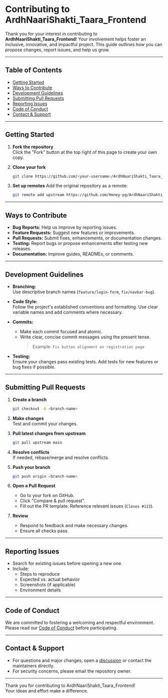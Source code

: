 # Contributing to ArdhNaariShakti_Taara_Frontend

Thank you for your interest in contributing to **ArdhNaariShakti_Taara_Frontend**! Your involvement helps foster an inclusive, innovative, and impactful project. This guide outlines how you can propose changes, report issues, and help us grow.

---

## Table of Contents

- [Getting Started](#getting-started)
- [Ways to Contribute](#ways-to-contribute)
- [Development Guidelines](#development-guidelines)
- [Submitting Pull Requests](#submitting-pull-requests)
- [Reporting Issues](#reporting-issues)
- [Code of Conduct](#code-of-conduct)
- [Contact & Support](#contact--support)

---

## Getting Started

1. **Fork the repository**  
   Click the "Fork" button at the top right of this page to create your own copy.

2. **Clone your fork**
   ```bash
   git clone https://github.com/<your-username>/ArdhNaariShakti_Taara_Frontend.git
   ```

3. **Set up remotes**
   Add the original repository as a remote:
   ```bash
   git remote add upstream https://github.com/Honey-pg/ArdhNaariShakti_Taara_Frontend.git
   ```

---

## Ways to Contribute

- **Bug Reports:** Help us improve by reporting issues.
- **Feature Requests:** Suggest new features or improvements.
- **Pull Requests:** Submit fixes, enhancements, or documentation changes.
- **Testing:** Report bugs or propose enhancements after testing new releases.
- **Documentation:** Improve guides, READMEs, or comments.

---

## Development Guidelines

- **Branching:**  
  Use descriptive branch names (`feature/login-form`, `fix/navbar-bug`).

- **Code Style:**  
  Follow the project's established conventions and formatting. Use clear variable names and add comments where necessary.

- **Commits:**  
  - Make each commit focused and atomic.
  - Write clear, concise commit messages using the present tense.
    > Example: `Fix button alignment on registration page`

- **Testing:**  
  Ensure your changes pass existing tests. Add tests for new features or bug fixes if possible.

---

## Submitting Pull Requests

1. **Create a branch**
   ```bash
   git checkout -b <branch-name>
   ```

2. **Make changes**  
   Test and commit your changes.

3. **Pull latest changes from upstream**
   ```bash
   git pull upstream main
   ```

4. **Resolve conflicts**  
   If needed, rebase/merge and resolve conflicts.

5. **Push your branch**
   ```bash
   git push origin <branch-name>
   ```

6. **Open a Pull Request**  
   - Go to your fork on GitHub.
   - Click "Compare & pull request".
   - Fill out the PR template. Reference relevant issues (`Closes #123`).

7. **Review**  
   - Respond to feedback and make necessary changes.
   - Ensure all checks pass.

---

## Reporting Issues

- Search for existing issues before opening a new one.
- Include:
  - Steps to reproduce
  - Expected vs. actual behavior
  - Screenshots (if applicable)
  - Environment details

---

## Code of Conduct

We are committed to fostering a welcoming and respectful environment. Please read our [Code of Conduct](CODE_OF_CONDUCT.md) before participating.

---

## Contact & Support

- For questions and major changes, open a [discussion](https://github.com/ArdhNaariShakti_Taara_Frontend/discussions) or contact the maintainers directly.
- For security concerns, please email the repository owner.

---

Thank you for contributing to ArdhNaariShakti_Taara_Frontend!  
Your ideas and effort make a difference.